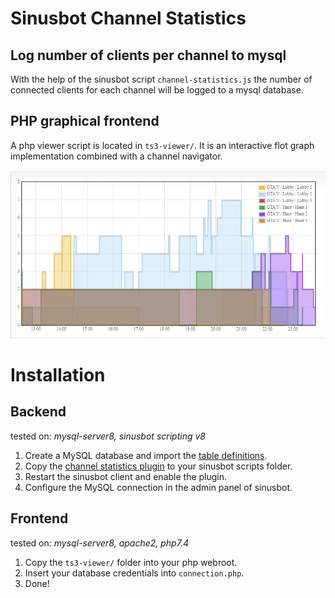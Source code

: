 # Sinusbot Channel Statistics

## Log number of clients per channel to mysql

With the help of the sinusbot script `channel-statistics.js` the number of connected clients for each channel will be logged to a mysql database.

## PHP graphical frontend

A php viewer script is located in `ts3-viewer/`. It is an interactive flot graph implementation combined with a channel navigator.


![demo](ts3-stats.png)

# Installation

## Backend
tested on: *mysql-server8, sinusbot scripting v8*
1. Create a MySQL database and import the [table definitions](createTables.sql).
2. Copy the [channel statistics plugin](channel-statistics.js) to your sinusbot scripts folder.
3. Restart the sinusbot client and enable the plugin.
4. Configure the MySQL connection in the admin panel of sinusbot.

## Frontend
tested on: *mysql-server8, apache2, php7.4*
1. Copy the `ts3-viewer/` folder into your php webroot.
2. Insert your database credentials into `connection.php`.
3. Done!